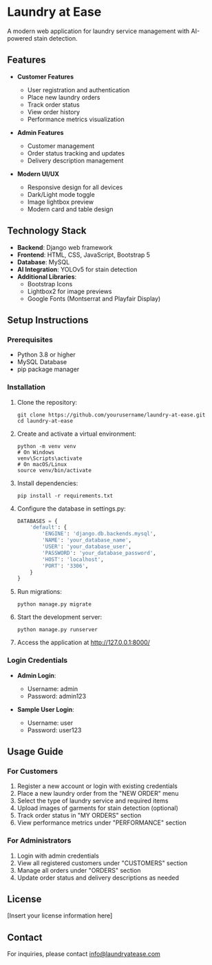 # Laundry at Ease

A modern web application for laundry service management with AI-powered stain detection.

## Features

- **Customer Features**
  - User registration and authentication
  - Place new laundry orders
  - Track order status
  - View order history
  - Performance metrics visualization

- **Admin Features**
  - Customer management
  - Order status tracking and updates
  - Delivery description management

- **Modern UI/UX**
  - Responsive design for all devices
  - Dark/Light mode toggle
  - Image lightbox preview
  - Modern card and table design

## Technology Stack

- **Backend**: Django web framework
- **Frontend**: HTML, CSS, JavaScript, Bootstrap 5
- **Database**: MySQL
- **AI Integration**: YOLOv5 for stain detection
- **Additional Libraries**:
  - Bootstrap Icons
  - Lightbox2 for image previews
  - Google Fonts (Montserrat and Playfair Display)

## Setup Instructions

### Prerequisites

- Python 3.8 or higher
- MySQL Database
- pip package manager

### Installation

1. Clone the repository:
   ```
   git clone https://github.com/yourusername/laundry-at-ease.git
   cd laundry-at-ease
   ```

2. Create and activate a virtual environment:
   ```
   python -m venv venv
   # On Windows
   venv\Scripts\activate
   # On macOS/Linux
   source venv/bin/activate
   ```

3. Install dependencies:
   ```
   pip install -r requirements.txt
   ```

4. Configure the database in settings.py:
   ```python
   DATABASES = {
       'default': {
           'ENGINE': 'django.db.backends.mysql',
           'NAME': 'your_database_name',
           'USER': 'your_database_user',
           'PASSWORD': 'your_database_password',
           'HOST': 'localhost',
           'PORT': '3306',
       }
   }
   ```

5. Run migrations:
   ```
   python manage.py migrate
   ```

6. Start the development server:
   ```
   python manage.py runserver
   ```

7. Access the application at http://127.0.0.1:8000/

### Login Credentials

- **Admin Login**:
  - Username: admin
  - Password: admin123

- **Sample User Login**:
  - Username: user
  - Password: user123

## Usage Guide

### For Customers

1. Register a new account or login with existing credentials
2. Place a new laundry order from the "NEW ORDER" menu
3. Select the type of laundry service and required items
4. Upload images of garments for stain detection (optional)
5. Track order status in "MY ORDERS" section
6. View performance metrics under "PERFORMANCE" section

### For Administrators

1. Login with admin credentials
2. View all registered customers under "CUSTOMERS" section
3. Manage all orders under "ORDERS" section
4. Update order status and delivery descriptions as needed

## License

[Insert your license information here]

## Contact

For inquiries, please contact info@laundryatease.com 